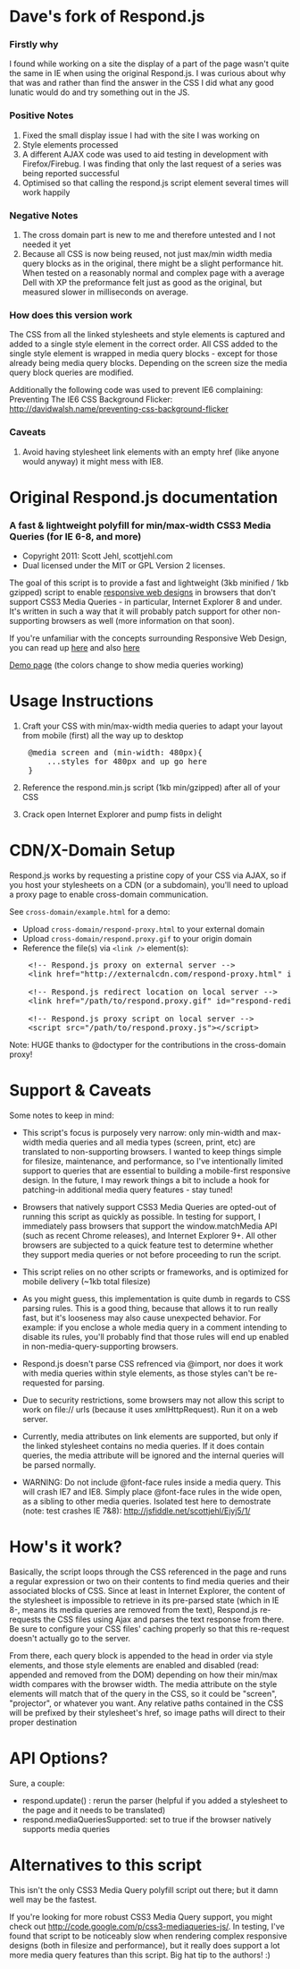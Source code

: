 # Dave's fork of Respond.js

### Firstly why
I found while working on a site the display of a part of the page wasn't quite the same in IE when using the original Respond.js. 
I was curious about why that was and rather than find the answer in the CSS I
did what any good lunatic would do and try something out in the JS.

### Positive Notes
1. Fixed the small display issue I had with the site I was working on
2. Style elements processed
3. A different AJAX code was used to aid testing in development with Firefox/Firebug. I was finding that only the last request of
a series was being reported successful
4. Optimised so that calling the respond.js script element several times will work happily

### Negative Notes
1. The cross domain part is new to me and therefore untested and I not needed it yet
2. Because all CSS is now being reused, not just max/min width media query blocks as in the original, there might be a slight performance
hit. When tested on a reasonably normal and complex page with a average Dell with XP the preformance felt just as good as the original, but measured slower in milliseconds on average.

### How does this version work
The CSS from all the linked stylesheets and style elements is captured and added to a 
single style element in the correct order. All CSS added to the single style element is wrapped in 
media query blocks - except for those already being media query blocks. Depending on the screen size the 
media query block queries are modified.

Additionally the following code was used to prevent IE6 complaining: Preventing The IE6 CSS Background Flicker: http://davidwalsh.name/preventing-css-background-flicker

### Caveats
1. Avoid having stylesheet link elements with an empty href (like anyone would anyway) it might mess with IE8.

# Original Respond.js documentation
### A fast & lightweight polyfill for min/max-width CSS3 Media Queries (for IE 6-8, and more)

 - Copyright 2011: Scott Jehl, scottjehl.com
 - Dual licensed under the MIT or GPL Version 2 licenses. 
 
The goal of this script is to provide a fast and lightweight (3kb minified / 1kb gzipped) script to enable [responsive web designs](http://www.alistapart.com/articles/responsive-web-design/) in browsers that don't support CSS3 Media Queries - in particular, Internet Explorer 8 and under. It's written in such a way that it will probably patch support for other non-supporting browsers as well (more information on that soon).

If you're unfamiliar with the concepts surrounding Responsive Web Design, you can read up [here](http://www.alistapart.com/articles/responsive-web-design/) and also [here](http://filamentgroup.com/examples/responsive-images/)

[Demo page](http://scottjehl.github.com/Respond/test/test.html) (the colors change to show media queries working)


Usage Instructions
======

1. Craft your CSS with min/max-width media queries to adapt your layout from mobile (first) all the way up to desktop


<pre>
    @media screen and (min-width: 480px){
        ...styles for 480px and up go here
    }
</pre>

2. Reference the respond.min.js script (1kb min/gzipped) after all of your CSS

3. Crack open Internet Explorer and pump fists in delight


CDN/X-Domain Setup
======

Respond.js works by requesting a pristine copy of your CSS via AJAX, so if you host your stylesheets on a CDN (or a subdomain), you'll need to upload a proxy page to enable cross-domain communication.

See `cross-domain/example.html` for a demo:

- Upload `cross-domain/respond-proxy.html` to your external domain
- Upload `cross-domain/respond.proxy.gif` to your origin domain
- Reference the file(s) via `<link />` element(s):

<pre>
	&lt;!-- Respond.js proxy on external server --&gt;
	&lt;link href=&quot;http://externalcdn.com/respond-proxy.html&quot; id=&quot;respond-proxy&quot; rel=&quot;respond-proxy&quot; /&gt;
	
	&lt;!-- Respond.js redirect location on local server --&gt;
	&lt;link href=&quot;/path/to/respond.proxy.gif&quot; id=&quot;respond-redirect&quot; rel=&quot;respond-redirect&quot; /&gt;
	
	&lt;!-- Respond.js proxy script on local server --&gt;
	&lt;script src="/path/to/respond.proxy.js"&gt;&lt;/script&gt;
</pre>

Note: HUGE thanks to @doctyper for the contributions in the cross-domain proxy!


Support & Caveats
======

Some notes to keep in mind:

- This script's focus is purposely very narrow: only min-width and max-width media queries and all media types (screen, print, etc) are translated to non-supporting browsers. I wanted to keep things simple for filesize, maintenance, and performance, so I've intentionally limited support to queries that are essential to building a mobile-first responsive design. In the future, I may rework things a bit to include a hook for patching-in additional media query features - stay tuned!

- Browsers that natively support CSS3 Media Queries are opted-out of running this script as quickly as possible. In testing for support, I immediately pass browsers that support the window.matchMedia API (such as recent Chrome releases), and Internet Explorer 9+. All other browsers are subjected to a quick feature test to determine whether they support media queries or not before proceeding to run the script.

- This script relies on no other scripts or frameworks, and is optimized for mobile delivery (~1kb total filesize)

- As you might guess, this implementation is quite dumb in regards to CSS parsing rules. This is a good thing, because that allows it to run really fast, but it's looseness may also cause unexpected behavior. For example: if you enclose a whole media query in a comment intending to disable its rules, you'll probably find that those rules will end up enabled in non-media-query-supporting browsers.

- Respond.js doesn't parse CSS refrenced via @import, nor does it work with media queries within style elements, as those styles can't be re-requested for parsing.

- Due to security restrictions, some browsers may not allow this script to work on file:// urls (because it uses xmlHttpRequest). Run it on a web server.

- Currently, media attributes on link elements are supported, but only if the linked stylesheet contains no media queries. If it does contain queries, the media attribute will be ignored and the internal queries will be parsed normally.

- WARNING: Do not include @font-face rules inside a media query. This will crash IE7 and IE8. Simply place @font-face rules in the wide open, as a sibling to other media queries. Isolated test here to demostrate (note: test crashes IE 7&8): http://jsfiddle.net/scottjehl/Ejyj5/1/


How's it work?
======
Basically, the script loops through the CSS referenced in the page and runs a regular expression or two on their contents to find media queries and their associated blocks of CSS. Since at least in Internet Explorer, the content of the stylesheet is impossible to retrieve in its pre-parsed state (which in IE 8-, means its media queries are removed from the text), Respond.js re-requests the CSS files using Ajax and parses the text response from there. Be sure to configure your CSS files' caching properly so that this re-request doesn't actually go to the server.

From there, each query block is appended to the head in order via style elements, and those style elements are enabled and disabled (read: appended and removed from the DOM) depending on how their min/max width compares with the browser width. The media attribute on the style elements will match that of the query in the CSS, so it could be "screen", "projector", or whatever you want. Any relative paths contained in the CSS will be prefixed by their stylesheet's href, so image paths will direct to their proper destination

API Options?
======
Sure, a couple:

- respond.update() : rerun the parser (helpful if you added a stylesheet to the page and it needs to be translated)
- respond.mediaQueriesSupported: set to true if the browser natively supports media queries




Alternatives to this script
======
This isn't the only CSS3 Media Query polyfill script out there; but it damn well may be the fastest.

If you're looking for more robust CSS3 Media Query support, you might check out http://code.google.com/p/css3-mediaqueries-js/. In testing, I've found that script to be noticeably slow when rendering complex responsive designs (both in filesize and performance), but it really does support a lot more media query features than this script. Big hat tip to the authors! :)